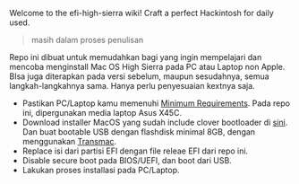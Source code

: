 Welcome to the efi-high-sierra wiki! Craft a perfect Hackintosh for daily used.
> masih dalam proses penulisan

Repo ini dibuat untuk memudahkan bagi yang ingin mempelajari dan mencoba menginstall Mac OS High Sierra pada PC atau Laptop non Apple. BIsa juga diterapkan pada versi sebelum, maupun sesudahnya, semua langkah-langkahnya sama. Hanya perlu penyesuaian kextnya saja.

* Pastikan PC/Laptop kamu memenuhi [Minimum Requirements](https://github.com/ipang-dwi/efi-high-sierra/wiki/Minimum-Requirements). Pada repo ini, dipergunakan media laptop Asus X45C.
* Download installer MacOS yang sudah include clover bootloader di [sini](https://files.zhih.me/macOS/). Dan buat bootable USB dengan flashdisk minimal 8GB, dengan menggunakan [Transmac](https://www.acutesystems.com/scrtm.htm).
* Replace isi dari partisi EFI dengan file releae EFI dari repo ini.
* Disable secure boot pada BIOS/UEFI, dan boot dari USB.
* Lakukan proses installasi pada PC/Laptop.